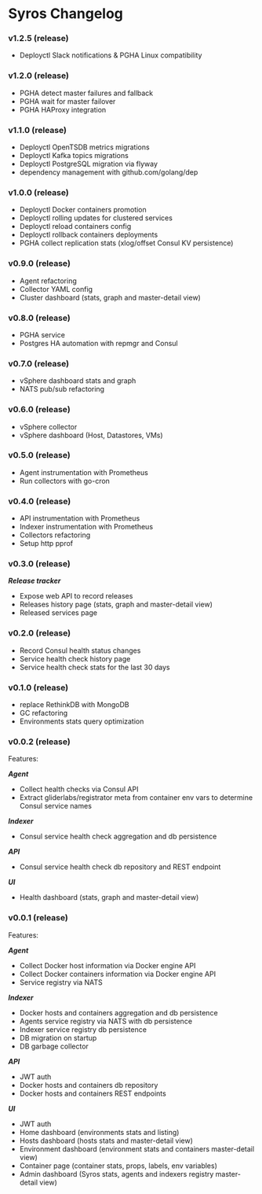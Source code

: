# Syros Changelog

### v1.2.5 (release)

* Deployctl Slack notifications
& PGHA Linux compatibility 

### v1.2.0 (release)

* PGHA detect master failures and fallback
* PGHA wait for master failover
* PGHA HAProxy integration

### v1.1.0 (release)

* Deployctl OpenTSDB metrics migrations
* Deployctl Kafka topics migrations
* Deployctl PostgreSQL migration via flyway
* dependency management with github.com/golang/dep

### v1.0.0 (release)

* Deployctl Docker containers promotion
* Deployctl rolling updates for clustered services
* Deployctl reload containers config
* Deployctl rollback containers deployments
* PGHA collect replication stats (xlog/offset Consul KV persistence)

### v0.9.0 (release)

* Agent refactoring
* Collector YAML config 
* Cluster dashboard (stats, graph and master-detail view)

### v0.8.0 (release)

* PGHA service
* Postgres HA automation with repmgr and Consul

### v0.7.0 (release)

* vSphere dashboard stats and graph
* NATS pub/sub refactoring

### v0.6.0 (release)

* vSphere collector
* vSphere dashboard (Host, Datastores, VMs)

### v0.5.0 (release)

* Agent instrumentation with Prometheus
* Run collectors with go-cron

### v0.4.0 (release)

* API instrumentation with Prometheus
* Indexer instrumentation with Prometheus
* Collectors refactoring
* Setup http pprof

### v0.3.0 (release)

***Release tracker***

* Expose web API to record releases
* Releases history page (stats, graph and master-detail view)
* Released services page

### v0.2.0 (release)

* Record Consul health status changes
* Service health check history page 
* Service health check stats for the last 30 days

### v0.1.0 (release)

* replace RethinkDB with MongoDB
* GC refactoring
* Environments stats query optimization

### v0.0.2 (release)

Features:

***Agent***

* Collect health checks via Consul API
* Extract gliderlabs/registrator meta from container env vars to determine Consul service names

***Indexer***

* Consul service health check aggregation and db persistence 

***API***

* Consul service health check db repository and REST endpoint

***UI***

* Health dashboard (stats, graph and master-detail view)

### v0.0.1 (release)

Features:

***Agent***

* Collect Docker host information via Docker engine API
* Collect Docker containers information via Docker engine API
* Service registry via NATS 

***Indexer***

* Docker hosts and containers aggregation and db persistence 
* Agents service registry via NATS with db persistence 
* Indexer service registry db persistence
* DB migration on startup 
* DB garbage collector

***API***

* JWT auth
* Docker hosts and containers db repository 
* Docker hosts and containers REST endpoints

***UI***

* JWT auth
* Home dashboard (environments stats and listing)
* Hosts dashboard (hosts stats and master-detail view)
* Environment dashboard (environment stats and containers master-detail view)
* Container page (container stats, props, labels, env variables)
* Admin dashboard (Syros stats, agents and indexers registry master-detail view)
